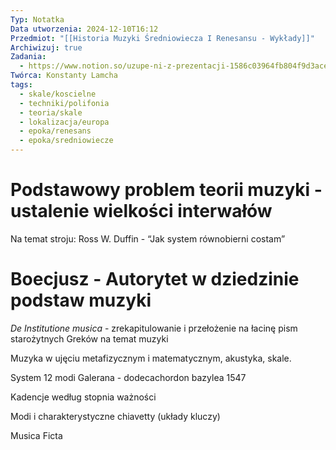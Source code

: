 ```yaml
---
Typ: Notatka
Data utworzenia: 2024-12-10T16:12
Przedmiot: "[[Historia Muzyki Średniowiecza I Renesansu - Wykłady]]"
Archiwizuj: true
Zadania:
  - https://www.notion.so/uzupe-ni-z-prezentacji-1586c03964fb804f9d3ace81763be89b?pvs=21
Twórca: Konstanty Lamcha
tags:
  - skale/koscielne
  - techniki/polifonia
  - teoria/skale
  - lokalizacja/europa
  - epoka/renesans
  - epoka/sredniowiecze
---
```

# Podstawowy problem teorii muzyki - ustalenie wielkości interwałów

Na temat stroju: Ross W. Duffin - “Jak system równobierni costam”

  

# Boecjusz - Autorytet w dziedzinie podstaw muzyki

_De Institutione musica_ - zrekapitulowanie i przełożenie na łacinę pism starożytnych Greków na temat muzyki

Muzyka w ujęciu metafizycznym i matematycznym, akustyka, skale.

System 12 modi Galerana - dodecachordon bazylea 1547

Kadencje według stopnia ważności

Modi i charakterystyczne chiavetty (układy kluczy)

Musica Ficta